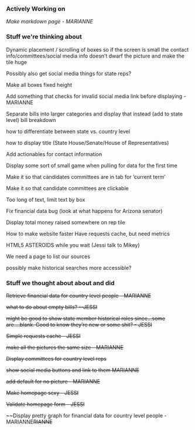 ### Actively Working on 

_Make markdown page - MARIANNE_

### Stuff we're thinking about

Dynamic placement / scrolling of boxes so if the screen is small the contact info/committees/social media info doesn’t dwarf the picture and make the tile huge

Possibly also get social media things for state reps? 

Make all boxes fixed height

Add something that checks for invalid social media link before displaying - MARIANNE

Separate bills into larger categories and display that instead
(add to state level) bill breakdown

how to differentiate between state vs. country level

how to display title (State House/Senate/House of Representatives)

Add actionables for contact information

Display some sort of small game when pulling for data for the first time

Make it so that candidates committees are in tab for ‘current term’

Make it so that candidate committees are clickable

Too long of text, limit text by box 

Fix financial data bug (look at what happens for Arizona senator)

Display total money raised somewhere on rep tile

How to make website faster
Have requests cache, but need metrics

HTML5 ASTEROIDS while you wait (Jessi talk to Mikey) 

We need a page to list our sources

possibly make historical searches more accessible?

### Stuff we thought about about and did

~~Retrieve financial data for country level people - MARIANNE~~

~~what to do about empty bills? --JESSI~~

~~might be good to show state member historical roles since…some are….blank. Good to know they’re new or some shit? - JESSI~~

~~Simple requests cache - JESSI~~

~~make all the pictures the same size - MARIANNE~~

~~Display committees for country level reps~~

~~show social media buttons and link to them MARIANNE~~

~~add default for no picture - MARIANNE~~

~~Make homepage sexy - JESSI~~

~~Validate homepage form - JESSI~~

~~Display pretty graph for financial data for country level people - MARIANNE~~~~RIANNE~~~~